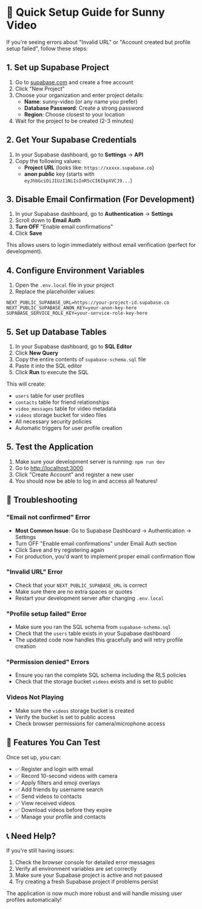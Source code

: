 # 🚀 Quick Setup Guide for Sunny Video

If you're seeing errors about "Invalid URL" or "Account created but profile setup failed", follow these steps:

## 1. Set up Supabase Project

1. Go to [supabase.com](https://supabase.com) and create a free account
2. Click "New Project"
3. Choose your organization and enter project details:
   - **Name**: sunny-video (or any name you prefer)
   - **Database Password**: Create a strong password
   - **Region**: Choose closest to your location
4. Wait for the project to be created (2-3 minutes)

## 2. Get Your Supabase Credentials

1. In your Supabase dashboard, go to **Settings** → **API**
2. Copy the following values:
   - **Project URL** (looks like: `https://xxxxx.supabase.co`)
   - **anon public** key (starts with `eyJhbGciOiJIUzI1NiIsInR5cCI6IkpXVCJ9...`)

## 3. Disable Email Confirmation (For Development)

1. In your Supabase dashboard, go to **Authentication** → **Settings**
2. Scroll down to **Email Auth**
3. **Turn OFF** "Enable email confirmations"
4. Click **Save**

This allows users to login immediately without email verification (perfect for development).

## 4. Configure Environment Variables

1. Open the `.env.local` file in your project
2. Replace the placeholder values:

```env
NEXT_PUBLIC_SUPABASE_URL=https://your-project-id.supabase.co
NEXT_PUBLIC_SUPABASE_ANON_KEY=your-anon-key-here
SUPABASE_SERVICE_ROLE_KEY=your-service-role-key-here
```

## 5. Set up Database Tables

1. In your Supabase dashboard, go to **SQL Editor**
2. Click **New Query**
3. Copy the entire contents of `supabase-schema.sql` file
4. Paste it into the SQL editor
5. Click **Run** to execute the SQL

This will create:
- `users` table for user profiles
- `contacts` table for friend relationships
- `video_messages` table for video metadata
- `videos` storage bucket for video files
- All necessary security policies
- Automatic triggers for user profile creation

## 5. Test the Application

1. Make sure your development server is running: `npm run dev`
2. Go to [http://localhost:3000](http://localhost:3000)
3. Click "Create Account" and register a new user
4. You should now be able to log in and access all features!

## 🔧 Troubleshooting

### "Email not confirmed" Error
- **Most Common Issue**: Go to Supabase Dashboard → Authentication → Settings
- Turn OFF "Enable email confirmations" under Email Auth section
- Click Save and try registering again
- For production, you'd want to implement proper email confirmation flow

### "Invalid URL" Error
- Check that your `NEXT_PUBLIC_SUPABASE_URL` is correct
- Make sure there are no extra spaces or quotes
- Restart your development server after changing `.env.local`

### "Profile setup failed" Error
- Make sure you ran the SQL schema from `supabase-schema.sql`
- Check that the `users` table exists in your Supabase dashboard
- The updated code now handles this gracefully and will retry profile creation

### "Permission denied" Errors
- Ensure you ran the complete SQL schema including the RLS policies
- Check that the storage bucket `videos` exists and is set to public

### Videos Not Playing
- Make sure the `videos` storage bucket is created
- Verify the bucket is set to public access
- Check browser permissions for camera/microphone access

## 🎥 Features You Can Test

Once set up, you can:
- ✅ Register and login with email
- ✅ Record 10-second videos with camera
- ✅ Apply filters and emoji overlays
- ✅ Add friends by username search
- ✅ Send videos to contacts
- ✅ View received videos
- ✅ Download videos before they expire
- ✅ Manage your profile and contacts

## 📞 Need Help?

If you're still having issues:
1. Check the browser console for detailed error messages
2. Verify all environment variables are set correctly
3. Make sure your Supabase project is active and not paused
4. Try creating a fresh Supabase project if problems persist

The application is now much more robust and will handle missing user profiles automatically!
